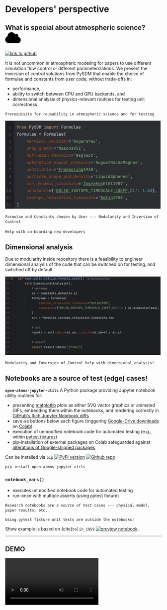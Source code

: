 # Developers' perspective            

## What is special about atmospheric science? <img src="img/cloud-solid.svg" width=50>

[![link to github](https://img.shields.io/static/v1?label=open-atmos-jupyter-utils%20on&logo=github&color=87ce3e&message=GitHub)](https://github.com/open-atmos/jupyter-utils)

It is not uncommon in atmospheric modeling for papers to use different simulation flow control or different parameterizations.
We present the inversion of control solutions from PySDM that enable the choice of formulae and constants from user code, without trade-offs in:
- performance,
- ability to switch between CPU and GPU backends, and
- dimensional analysis of physics-relevant routines for testing unit correctness.
    

```{admonition} Inversion of Control
Prerequisite for reusability in atmospheric science and for testing
```

<img src="img/Bolin_formula.png" width=500>


```{admonition} Take-home message
Formulae and Constants chosen by User --- Modularity and Inversion of Control 

Help with on-boarding new developers 
```


## Dimensional analysis

Due to modularity inside repository there is a feasibility to engineer dimensional analysis of the code that can be switched on for testing, and swtiched off by default 

<img src="img/Bolin_test.png" width=500>

```{admonition} Take-home message
Modularity and Inversion of Control help with dimensional analysis!
```

## Notebooks are a source of test (edge) cases!

**`open-atmos-jupyter-utils`**
A Python package providing Jupyter notebook utility routines 
for:
- presenting [matplotlib](https://matplotlib.org) plots as either SVG vector graphics or animated GIFs, embedding them within the notebooks, and rendering correctly in [GitHub's Rich Jupyter Notebook diffs](https://github.blog/changelog/2023-03-01-feature-preview-rich-jupyter-notebook-diffs/)
- save-as buttons below each figure (triggering [Google-Drive downloads](https://colab.research.google.com/notebooks/io.ipynb#scrollTo=hauvGV4hV-Mh) on [Colab](https://colab.google/))
- execution of unmodified notebook code for automated testing (e.g., within [pytest fixtures](https://docs.pytest.org/en/stable/explanation/fixtures.html))
- pip-installation of external packages on Colab safeguarded against [alterations of Google-shipped packages](https://github.com/googlecolab/colabtools/issues/2837)

Can be installed via `pip`
[![PyPI version](https://badge.fury.io/py/open-atmos-jupyter-utils.svg)](https://pypi.org/project/open-atmos-jupyter-utils)
[![Github repo](https://img.shields.io/badge/jupyter--utils-code_repository-gold?logo=github)](https://github.com/open-atmos/jupyter-utils)

```
pip install open-atmos-jupyter-utils
```


### **`notebook_vars()`**
- executes unmodified notebook code for automated testing
- run-once with multiple asserts (using pytest fixture)

```{admonition} Take-home message
Research notebooks are a source of test cases --- physical model, paper results, etc.
```

```{admonition} Take-home message
Using pytest fixture unit tests are outside the notebooks!
```

Show example is based on {cite}`bolin_1959` [![preview notebook](https://img.shields.io/static/v1?label=render%20on&logo=github&color=87ce3e&message=GitHub)](https://github.com/open-atmos/PySDM/blob/main/examples/PySDM_examples/Bolin_1958/table_1.ipynb).



---
## DEMO
<video controls>
  <source src="img/1_devs.mp4" type="video/mp4">
Your browser does not support the video tag.
</video>